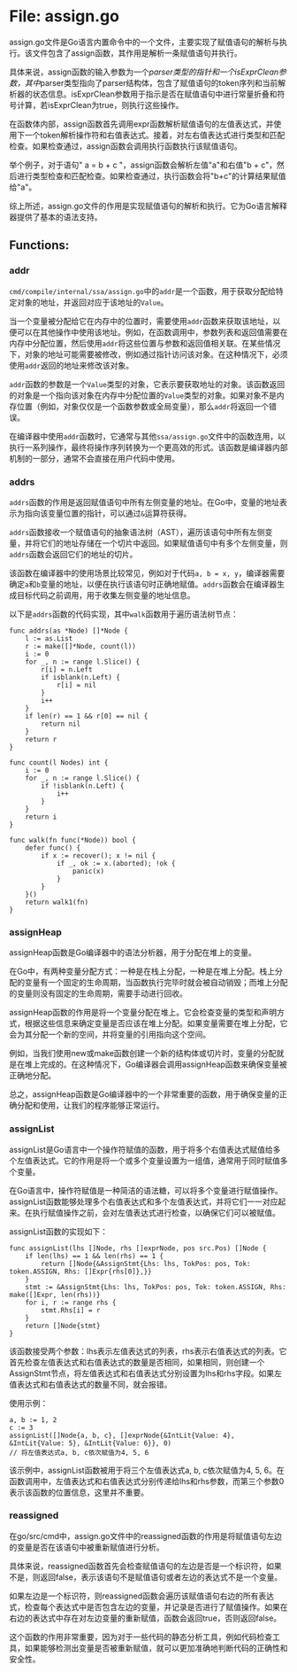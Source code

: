 # File: assign.go

assign.go文件是Go语言内置命令中的一个文件，主要实现了赋值语句的解析与执行。该文件包含了assign函数，其作用是解析一条赋值语句并执行。

具体来说，assign函数的输入参数为一个*parser类型的指针和一个isExprClean参数，其中*parser类型指向了parser结构体，包含了赋值语句的token序列和当前解析器的状态信息。isExprClean参数用于指示是否在赋值语句中进行常量折叠和符号计算，若isExprClean为true，则执行这些操作。

在函数体内部，assign函数首先调用expr函数解析赋值语句的左值表达式，并使用下一个token解析操作符和右值表达式。接着，对左右值表达式进行类型和匹配检查。如果检查通过，assign函数会调用执行函数执行该赋值语句。

举个例子，对于语句" a = b + c "，assign函数会解析左值"a"和右值"b + c"，然后进行类型检查和匹配检查。如果检查通过，执行函数会将"b+c"的计算结果赋值给"a"。

综上所述，assign.go文件的作用是实现赋值语句的解析和执行。它为Go语言解释器提供了基本的语法支持。

## Functions:

### addr

`cmd/compile/internal/ssa/assign.go`中的`addr`是一个函数，用于获取分配给特定对象的地址，并返回对应于该地址的`Value`。

当一个变量被分配给它在内存中的位置时，需要使用`addr`函数来获取该地址，以便可以在其他操作中使用该地址。例如，在函数调用中，参数列表和返回值需要在内存中分配位置，然后使用`addr`将这些位置与参数和返回值相关联。在某些情况下，对象的地址可能需要被修改，例如通过指针访问该对象。在这种情况下，必须使用`addr`返回的地址来修改该对象。

`addr`函数的参数是一个`Value`类型的对象，它表示要获取地址的对象。该函数返回的对象是一个指向该对象在内存中分配位置的`Value`类型的对象。如果对象不是内存位置（例如，对象仅仅是一个函数参数或全局变量），那么`addr`将返回一个错误。

在编译器中使用`addr`函数时，它通常与其他`ssa/assign.go`文件中的函数连用，以执行一系列操作，最终将操作序列转换为一个更高效的形式。该函数是编译器内部机制的一部分，通常不会直接在用户代码中使用。



### addrs

`addrs`函数的作用是返回赋值语句中所有左侧变量的地址。在Go中，变量的地址表示为指向该变量位置的指针，可以通过`&`运算符获得。

`addrs`函数接收一个赋值语句的抽象语法树（AST），遍历该语句中所有左侧变量，并将它们的地址存储在一个切片中返回。如果赋值语句中有多个左侧变量，则`addrs`函数会返回它们的地址的切片。

该函数在编译器中的使用场景比较常见，例如对于代码`a, b = x, y`，编译器需要确定`a`和`b`变量的地址，以便在执行该语句时正确地赋值。`addrs`函数会在编译器生成目标代码之前调用，用于收集左侧变量的地址信息。

以下是`addrs`函数的代码实现，其中`walk`函数用于遍历语法树节点：

```
func addrs(as *Node) []*Node {
    l := as.List
    r := make([]*Node, count(l))
    i := 0
    for _, n := range l.Slice() {
        r[i] = n.Left
        if isblank(n.Left) {
            r[i] = nil
        }
        i++
    }
    if len(r) == 1 && r[0] == nil {
        return nil
    }
    return r
}

func count(l Nodes) int {
    i := 0
    for _, n := range l.Slice() {
        if !isblank(n.Left) {
            i++
        }
    }
    return i
}

func walk(fn func(*Node)) bool {
    defer func() {
        if x := recover(); x != nil {
            if _, ok := x.(aborted); !ok {
                panic(x)
            }
        }
    }()
    return walk1(fn)
}
```



### assignHeap

assignHeap函数是Go编译器中的语法分析器，用于分配在堆上的变量。

在Go中，有两种变量分配方式：一种是在栈上分配，一种是在堆上分配。栈上分配的变量有一个固定的生命周期，当函数执行完毕时就会被自动销毁；而堆上分配的变量则没有固定的生命周期，需要手动进行回收。

assignHeap函数的作用是将一个变量分配在堆上。它会检查变量的类型和声明方式，根据这些信息来确定变量是否应该在堆上分配。如果变量需要在堆上分配，它会为其分配一个新的空间，并将变量的引用指向这个空间。

例如，当我们使用new或make函数创建一个新的结构体或切片时，变量的分配就是在堆上完成的。在这种情况下，Go编译器会调用assignHeap函数来确保变量被正确地分配。

总之，assignHeap函数是Go编译器中的一个非常重要的函数，用于确保变量的正确分配和使用，让我们的程序能够正常运行。



### assignList

assignList是Go语言中一个操作符赋值的函数，用于将多个右值表达式赋值给多个左值表达式。它的作用是将一个或多个变量设置为一组值，通常用于同时赋值多个变量。

在Go语言中，操作符赋值是一种简洁的语法糖，可以将多个变量进行赋值操作。assignList函数能够处理多个右值表达式和多个左值表达式，并将它们一一对应起来。在执行赋值操作之前，会对左值表达式进行检查，以确保它们可以被赋值。

assignList函数的实现如下：

```
func assignList(lhs []Node, rhs []exprNode, pos src.Pos) []Node {
	if len(lhs) == 1 && len(rhs) == 1 {
		return []Node{&AssignStmt{Lhs: lhs, TokPos: pos, Tok: token.ASSIGN, Rhs: []Expr{rhs[0]},}}
	}
	stmt := &AssignStmt{Lhs: lhs, TokPos: pos, Tok: token.ASSIGN, Rhs: make([]Expr, len(rhs))}
	for i, r := range rhs {
		stmt.Rhs[i] = r
	}
	return []Node{stmt}
}
```

该函数接受两个参数：lhs表示左值表达式的列表，rhs表示右值表达式的列表。它首先检查左值表达式和右值表达式的数量是否相同，如果相同，则创建一个AssignStmt节点，将左值表达式和右值表达式分别设置为lhs和rhs字段。如果左值表达式和右值表达式的数量不同，就会报错。

使用示例：

```
a, b := 1, 2
c := 3
assignList([]Node{a, b, c}, []exprNode{&IntLit{Value: 4}, &IntLit{Value: 5}, &IntLit{Value: 6}}, 0)
// 将左值表达式a, b, c依次赋值为4, 5, 6
```

该示例中，assignList函数被用于将三个左值表达式a, b, c依次赋值为4, 5, 6。在函数调用中，左值表达式和右值表达式分别传递给lhs和rhs参数，而第三个参数0表示该函数的位置信息，这里并不重要。



### reassigned

在go/src/cmd中，assign.go文件中的reassigned函数的作用是将赋值语句左边的变量是否在该语句中被重新赋值进行分析。

具体来说，reassigned函数首先会检查赋值语句的左边是否是一个标识符，如果不是，则返回false，表示该语句不是赋值语句或者左边的表达式不是一个变量。

如果左边是一个标识符，则reassigned函数会遍历该赋值语句右边的所有表达式，检查每个表达式中是否包含左边的变量，并记录是否进行了赋值操作。如果在右边的表达式中存在对左边变量的重新赋值，函数会返回true，否则返回false。

这个函数的作用非常重要，因为对于一些代码的静态分析工具，例如代码检查工具，如果能够检测出变量是否被重新赋值，就可以更加准确地判断代码的正确性和安全性。



